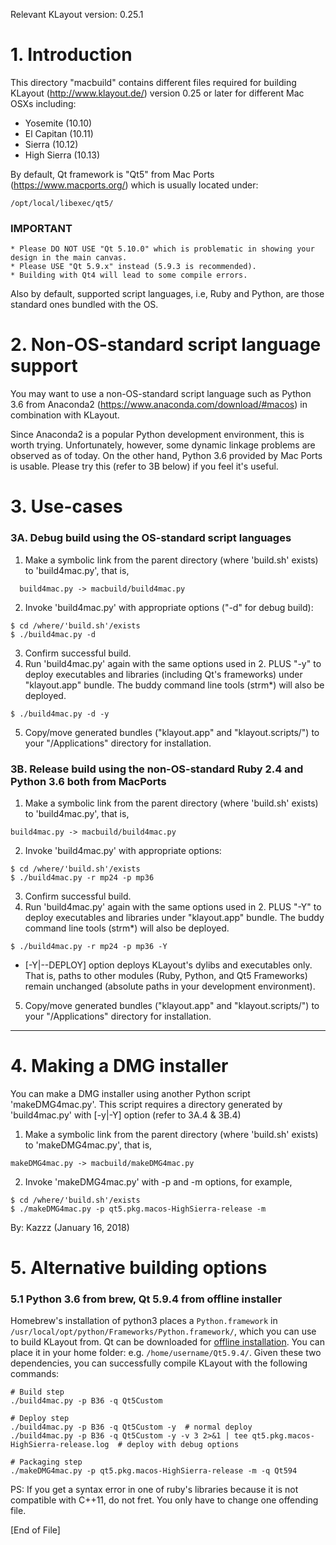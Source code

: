 Relevant KLayout version: 0.25.1

# 1. Introduction
This directory "macbuild" contains different files required for building KLayout (http://www.klayout.de/) version 0.25 or later for different Mac OSXs including:
* Yosemite    (10.10)
* El Capitan  (10.11)
* Sierra      (10.12)
* High Sierra (10.13)

By default, Qt framework is "Qt5" from Mac Ports (https://www.macports.org/) which is usually located under:
```
/opt/local/libexec/qt5/
```

### IMPORTANT
```
* Please DO NOT USE "Qt 5.10.0" which is problematic in showing your design in the main canvas.
* Please USE "Qt 5.9.x" instead (5.9.3 is recommended).
* Building with Qt4 will lead to some compile errors.
```
Also by default, supported script languages, i.e, Ruby and Python, are those standard ones bundled with the OS.

# 2. Non-OS-standard script language support
You may want to use a non-OS-standard script language such as Python 3.6 from Anaconda2 (https://www.anaconda.com/download/#macos) in combination with KLayout.

Since Anaconda2 is a popular Python development environment, this is worth trying.
Unfortunately, however, some dynamic linkage problems are observed as of today.
On the other hand, Python 3.6 provided by Mac Ports is usable.
Please try this (refer to 3B below) if you feel it's useful.

# 3. Use-cases
### 3A. Debug build using the OS-standard script languages
1. Make a symbolic link from the parent directory (where 'build.sh' exists) to
 'build4mac.py', that is,
```
  build4mac.py -> macbuild/build4mac.py
```
2. Invoke 'build4mac.py' with appropriate options ("-d" for debug build):
``` 
$ cd /where/'build.sh'/exists
$ ./build4mac.py -d
```
3. Confirm successful build.
4. Run 'build4mac.py' again with the same options used in 2. PLUS "-y" to deploy executables and libraries (including Qt's frameworks) under "klayout.app" bundle. The buddy command line tools (strm*) will also be deployed.
```
$ ./build4mac.py -d -y
```
5. Copy/move generated bundles ("klayout.app" and "klayout.scripts/") to your "/Applications" directory for installation.

### 3B. Release build using the non-OS-standard Ruby 2.4 and Python 3.6 both from MacPorts
1. Make a symbolic link from the parent directory (where 'build.sh' exists) to 'build4mac.py', that is,
```
build4mac.py -> macbuild/build4mac.py
```
2. Invoke 'build4mac.py' with appropriate options:
```
$ cd /where/'build.sh'/exists
$ ./build4mac.py -r mp24 -p mp36
```
3. Confirm successful build.
4. Run 'build4mac.py' again with the same options used in 2. PLUS "-Y" to deploy executables and libraries under "klayout.app" bundle. The buddy command line tools (strm*) will also be deployed.
```
$ ./build4mac.py -r mp24 -p mp36 -Y
```
* [-Y|--DEPLOY] option deploys KLayout's dylibs and executables only.
That is, paths to other modules (Ruby, Python, and Qt5 Frameworks) remain unchanged (absolute paths in your development environment).

5. Copy/move generated bundles ("klayout.app" and "klayout.scripts/") to your "/Applications" directory for installation.

----

# 4. Making a DMG installer
You can make a DMG installer using another Python script 'makeDMG4mac.py'.
This script requires a directory generated by 'build4mac.py' with [-y|-Y] option (refer to 3A.4 & 3B.4)

1. Make a symbolic link from the parent directory (where 'build.sh' exists) to 'makeDMG4mac.py', that is,
```
makeDMG4mac.py -> macbuild/makeDMG4mac.py
```
2. Invoke 'makeDMG4mac.py' with -p and -m options, for example,
```
$ cd /where/'build.sh'/exists
$ ./makeDMG4mac.py -p qt5.pkg.macos-HighSierra-release -m 
```

By: Kazzz (January 16, 2018)

# 5. Alternative building options
### 5.1 Python 3.6 from brew, Qt 5.9.4 from offline installer

Homebrew's installation of python3 places a `Python.framework` in `/usr/local/opt/python/Frameworks/Python.framework/`, which you can use to build KLayout from. Qt can be downloaded for [offline installation](https://www1.qt.io/offline-installers/). You can place it in your home folder: e.g. `/home/username/Qt5.9.4/`. Given these two dependencies, you can successfully compile KLayout with the following commands:

```
# Build step
./build4mac.py -p B36 -q Qt5Custom

# Deploy step
./build4mac.py -p B36 -q Qt5Custom -y  # normal deploy
./build4mac.py -p B36 -q Qt5Custom -y -v 3 2>&1 | tee qt5.pkg.macos-HighSierra-release.log  # deploy with debug options

# Packaging step
./makeDMG4mac.py -p qt5.pkg.macos-HighSierra-release -m -q Qt594

```

PS: If you get a syntax error in one of ruby's libraries because it is not compatible with C++11, do not fret. You only have to change one offending file.

[End of File] 
